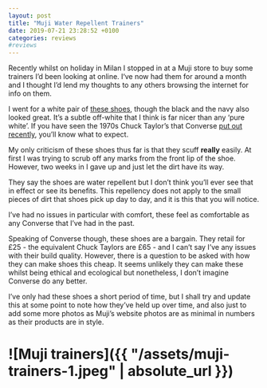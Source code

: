 ```yaml
---
layout: post
title: "Muji Water Repellent Trainers"
date: 2019-07-21 23:28:52 +0100
categories: reviews
#reviews
---
```


Recently whilst on holiday in Milan I stopped in at a Muji store to buy some trainers I’d been looking at online. I‘ve now had them for around a month and I thought I’d lend my thoughts to any others browsing the internet for info on them.

I went for a white pair of [these shoes](https://www.muji.eu/pages/online.asp?lan=uk&ShopSel=y&scrn=834&wndw=1194&sec=5&sub=86&pid=10851), though the black and the navy also looked great. It’s a subtle off-white that I think is far nicer than any ‘pure white’. If you have seen the 1970s Chuck Taylor’s that Converse [put out recently](https://www.endclothing.com/gb/converse-chuck-taylor-1970s-hi-162210c.html), you’ll know what to expect.

My only criticism of these shoes thus far is that they scuff **really** easily. At first I was trying to scrub off any marks from the front lip of the shoe. However, two weeks in I gave up and just let the dirt have its way. 

They say the shoes are water repellent but I don’t think you’ll ever see that in effect or see its benefits. This repellency does not apply to the small pieces of dirt that shoes pick up day to day, and it is this that you will notice.

I’ve had no issues in particular with comfort, these feel as comfortable as any Converse that I’ve had in the past.

Speaking of Converse though, these shoes are a bargain. They retail for £25 - the equivalent Chuck Taylors are £65 - and I can’t say I’ve any issues with their build quality. However, there is a question to be asked with how they can make shoes this cheap. It seems unlikely they can make these whilst being ethical and ecological but nonetheless, I don’t imagine Converse do any better.

I’ve only had these shoes a short period of time, but I shall try and update this at some point to note how they’ve held up over time, and also just to add some more photos as Muji’s website photos are as minimal in numbers as their products are in style.


# ![Muji trainers]({{ "/assets/muji-trainers-1.jpeg" | absolute_url }})



 
